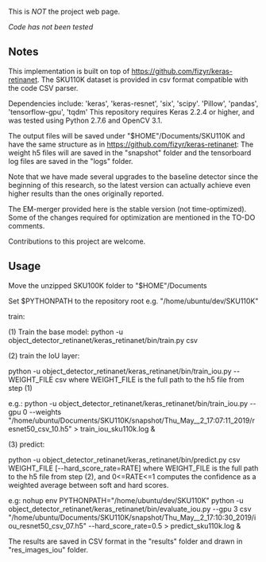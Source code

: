 This is *NOT* the project web page. 

*Code has not been tested*

## Notes

This implementation is built on top of https://github.com/fizyr/keras-retinanet.
The SKU110K dataset is provided in csv format compatible with the code CSV parser.

Dependencies include: 'keras', 'keras-resnet', 'six', 'scipy'. 'Pillow', 'pandas', 'tensorflow-gpu', 'tqdm'
This repository requires Keras 2.2.4 or higher, and was tested using Python 2.7.6 and OpenCV 3.1.

The output files will be saved under "$HOME"/Documents/SKU110K and have the same structure as in https://github.com/fizyr/keras-retinanet:
The weight h5 files will are saved in the "snapshot" folder and the tensorboard log files are saved in the "logs" folder.

Note that we have made several upgrades to the baseline detector since the beginning of this research, so the latest version can actually
achieve even higher results than the ones originally reported.

The EM-merger provided here is the stable version (not time-optimized). Some of the changes required for
optimization are mentioned in the TO-DO comments.

Contributions to this project are welcome.

## Usage

Move the unzipped SKU100K folder to "$HOME"/Documents

Set $PYTHONPATH to the repository root e.g. "/home/ubuntu/dev/SKU110K"

train:

(1) Train the base model:
python -u object_detector_retinanet/keras_retinanet/bin/train.py csv

(2) train the IoU layer:

python -u object_detector_retinanet/keras_retinanet/bin/train_iou.py --WEIGHT_FILE csv
where WEIGHT_FILE is the full path to the h5 file from step (1)

e.g.:
python -u object_detector_retinanet/keras_retinanet/bin/train_iou.py --gpu 0 --weights "/home/ubuntu/Documents/SKU110K/snapshot/Thu_May__2_17:07:11_2019/resnet50_csv_10.h5" > train_iou_sku110k.log &


(3) predict:

python -u object_detector_retinanet/keras_retinanet/bin/predict.py csv WEIGHT_FILE [--hard_score_rate=RATE]
where WEIGHT_FILE is the full path to the h5 file from step (2), and 0<=RATE<=1 computes the confidence as a weighted average between soft and hard scores. 

e.g:
nohup env PYTHONPATH="/home/ubuntu/dev/SKU110K" python -u object_detector_retinanet/keras_retinanet/bin/evaluate_iou.py --gpu 3 csv "/home/ubuntu/Documents/SKU110K/snapshot/Thu_May__2_17:10:30_2019/iou_resnet50_csv_07.h5" --hard_score_rate=0.5 > predict_sku110k.log &


The results are saved in CSV format in the "results" folder and drawn in "res_images_iou" folder.
